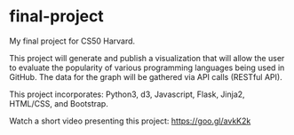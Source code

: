 # final-project
My final project for CS50 Harvard.

This project will generate and publish a visualization that will allow the user to evaluate the popularity of various programming languages being used in GitHub.  The data for the graph will be gathered via API calls (RESTful API).

This project incorporates: Python3, d3, Javascript, Flask, Jinja2, HTML/CSS, and Bootstrap.

Watch a short video presenting this project: https://goo.gl/avkK2k
